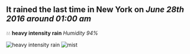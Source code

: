 ## It rained the last time in New York on *June 28th 2016 around 01:00 am*
💧💧  **heavy intensity rain** *Humidity 94%*

![heavy intensity rain](http://openweathermap.org/img/w/10n.png) ![mist](http://openweathermap.org/img/w/50n.png)

